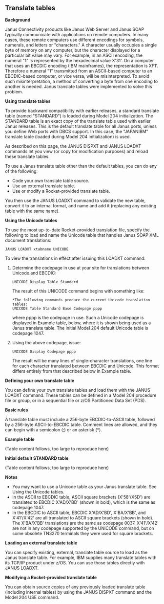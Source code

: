 ## Translate tables

**Background**

Janus Connectivity products like Janus Web Server and Janus SOAP typically communicate with applications on remote computers. In many cases, these remote computers use different encodings for symbols, numerals, and letters or "characters." A character usually occupies a single byte of memory on any computer, but the character displayed for a particular bit value may vary.  For example, in an ASCII encoding, the numeral "1" is represented by the hexadecimal value X'31'. On a computer that uses an EBCDIC encoding (IBM mainframes), the representation is XF1'. Therefore a numeral "1" transmitted from an ASCII-based computer to an EBCDIC-based computer, or vice versa, will be misinterpreted. To avoid such misinterpretation, a method of converting a byte from one encoding to another is needed. Janus translate tables were implemented to solve this problem.

**Using translate tables**

To provide backward compatibility with earlier releases, a standard translate table (named "STANDARD") is loaded during Model 204 initialization. The STANDARD table is an exact copy of the translate table used with earlier Janus releases. This is the default translate table for all Janus ports, unless you define Web ports with DBCS support. In this case, the "JAPANIBM" translate table (loaded during Model 204 initialization) is used.

As described on this page, the JANUS DISPXT and JANUS LOADXT commands let you view (or copy for modification purposes) and reload these translate tables.

To use a Janus translate table other than the default tables, you can do any of the following:

* Code your own translate table source.
* Use an external translate table.
* Use or modify a Rocket-provided translate table.

You then use the JANUS LOADXT command to validate the new table, convert it to an internal format, and name and add it (replacing any existing table with the same name).

**Using the Unicode tables**

To use the most up-to-date Rocket-provided translation file, specify the following to load and name the Unicode table that handles Janus SOAP XML document translations:

```
JANUS LOADXT xtabname UNICODE
```

To view the translations in effect after issuing this LOADXT command:

1. Determine the codepage in use at your site for translations between Unicode and EBCDIC:
   ```
   UNICODE Display Table Standard
   ```
   The result of this UNICODE command begins with something like:
   ```
   *The following commands produce the current Unicode translation tables:
   UNICODE Table Standard Base Codepage pppp
   ```
   where pppp is the codepage in use. Such a Unicode codepage is displayed in Example table, below, where it is shown being used as a Janus translate table. The initial Model 204 default Unicode table is codepage 1047.

2. Using the above codepage, issue:
   ```
   UNICODE Display Codepage pppp
   ```
   The result will be many lines of single-character translations, one line for each character translated between EBCDIC and Unicode. This format differs entirely from that described below in Example table.

**Defining your own translate table**

You can define your own translate tables and load them with the JANUS LOADXT command. These tables can be defined in a Model 204 procedure file or group, or in a sequential file or z/OS Partitioned Data Set (PDS).

**Basic rules**

A translate table must include a 256-byte EBCDIC-to-ASCII table, followed by a 256-byte ASCII-to-EBCDIC table. Comment lines are allowed, and they can begin with a semicolon (;) or an asterisk (*).

**Example table**

(Table content follows, too large to reproduce here)

**Initial default STANDARD table**

(Table content follows, too large to reproduce here)

**Notes**

* You may want to use a Unicode table as your Janus translate table. See Using the Unicode tables.
* In the ASCII to EBCDIC table, ASCII square brackets (X'58'/X5D') are translated to EBCDIC X'AD/X'BD' (shown in bold), which is the same as codepage 1047.
* In the EBCDIC to ASCII table, EBCDIC X'AD/X'BD', X'BA/X'BB', and X'41'/X'42' are all translated to ASCII square brackets (shown in bold). The X'BA/X'BB' translations are the same as codepage 0037. X'41'/X'42' are not in any codepage supported by the UNICODE command, but on some obsolete TN3270 terminals they were used for square brackets.

**Loading an external translate table**

You can specify existing, external, translate table source to load as the Janus translate table. For example, IBM supplies many translate tables with its TCP/IP product under z/OS. You can use those tables directly with JANUS LOADXT.

**Modifying a Rocket-provided translate table**

You can obtain source copies of any previously loaded translate table (including internal tables) by using the JANUS DISPXT command and the Model 204 USE command.

